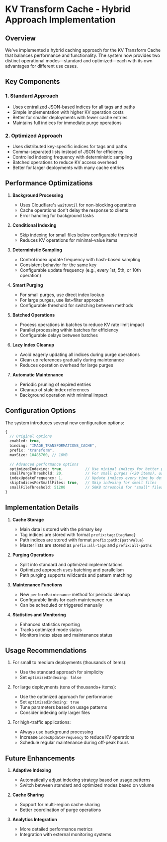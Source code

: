 # KV Transform Cache - Hybrid Approach Implementation

## Overview

We've implemented a hybrid caching approach for the KV Transform Cache that balances performance and functionality. The system now provides two distinct operational modes—standard and optimized—each with its own advantages for different use cases.

## Key Components

### 1. Standard Approach
- Uses centralized JSON-based indices for all tags and paths
- Simple implementation with higher KV operation costs
- Better for smaller deployments with fewer cache entries
- Maintains full indices for immediate purge operations

### 2. Optimized Approach
- Uses distributed key-specific indices for tags and paths
- Comma-separated lists instead of JSON for efficiency
- Controlled indexing frequency with deterministic sampling
- Batched operations to reduce KV access overhead
- Better for larger deployments with many cache entries

## Performance Optimizations

1. **Background Processing**
   - Uses Cloudflare's `waitUntil` for non-blocking operations
   - Cache operations don't delay the response to clients
   - Error handling for background tasks

2. **Conditional Indexing**
   - Skip indexing for small files below configurable threshold
   - Reduces KV operations for minimal-value items

3. **Deterministic Sampling**
   - Control index update frequency with hash-based sampling
   - Consistent behavior for the same key
   - Configurable update frequency (e.g., every 1st, 5th, or 10th operation)

4. **Smart Purging**
   - For small purges, use direct index lookup
   - For large purges, use list+filter approach
   - Configurable threshold for switching between methods

5. **Batched Operations**
   - Process operations in batches to reduce KV rate limit impact
   - Parallel processing within batches for efficiency
   - Configurable delays between batches

6. **Lazy Index Cleanup**
   - Avoid eagerly updating all indices during purge operations
   - Clean up references gradually during maintenance
   - Reduces operation overhead for large purges

7. **Automatic Maintenance**
   - Periodic pruning of expired entries
   - Cleanup of stale index references
   - Background operation with minimal impact

## Configuration Options

The system introduces several new configuration options:

```typescript
{
  // Original options
  enabled: true,
  binding: "IMAGE_TRANSFORMATIONS_CACHE",
  prefix: "transform",
  maxSize: 10485760, // 10MB
  
  // Advanced performance options
  optimizedIndexing: true,          // Use minimal indices for better performance
  smallPurgeThreshold: 20,          // For small purges (<20 items), use list+filter
  indexUpdateFrequency: 1,          // Update indices every time by default
  skipIndicesForSmallFiles: true,   // Skip indexing for small files
  smallFileThreshold: 51200         // 50KB threshold for "small" files
}
```

## Implementation Details

1. **Cache Storage**
   - Main data is stored with the primary key
   - Tag indices are stored with format `prefix:tag:{tagName}`
   - Path indices are stored with format `prefix:path:{pathValue}`
   - Master lists are stored as `prefix:all-tags` and `prefix:all-paths`

2. **Purging Operations**
   - Split into standard and optimized implementations
   - Optimized approach uses batching and parallelism
   - Path purging supports wildcards and pattern matching

3. **Maintenance Functions**
   - New `performMaintenance` method for periodic cleanup
   - Configurable limits for each maintenance run
   - Can be scheduled or triggered manually

4. **Statistics and Monitoring**
   - Enhanced statistics reporting
   - Tracks optimized mode status
   - Monitors index sizes and maintenance status

## Usage Recommendations

1. For small to medium deployments (thousands of items):
   - Use the standard approach for simplicity
   - Set `optimizedIndexing: false`

2. For large deployments (tens of thousands+ items):
   - Use the optimized approach for performance
   - Set `optimizedIndexing: true`
   - Tune parameters based on usage patterns
   - Consider indexing only larger files

3. For high-traffic applications:
   - Always use background processing
   - Increase `indexUpdateFrequency` to reduce KV operations
   - Schedule regular maintenance during off-peak hours

## Future Enhancements

1. **Adaptive Indexing**
   - Automatically adjust indexing strategy based on usage patterns
   - Switch between standard and optimized modes based on volume

2. **Cache Sharing**
   - Support for multi-region cache sharing
   - Better coordination of purge operations

3. **Analytics Integration**
   - More detailed performance metrics
   - Integration with external monitoring systems

